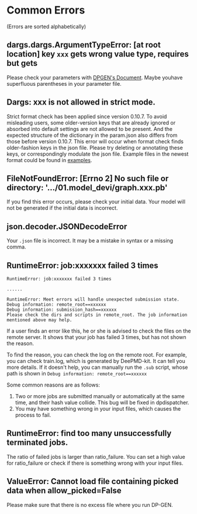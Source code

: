 # Common Errors
(Errors are sorted alphabetically)

## dargs.dargs.ArgumentTypeError: [at root location] key `xxx` gets wrong value type, requires <xxx> but gets <xx>
Please check your parameters with [DPGEN's Document](https://docs.deepmodeling.com/projects/dpgen/en/latest/). Maybe youhave superfluous parentheses in your parameter file.
  
## Dargs: xxx is not allowed in strict mode.
Strict format check has been applied since version 0.10.7.  To avoid misleading users, some older-version keys that are already ignored or absorbed into default settings are not allowed to be present. And the expected structure of the dictionary in the param.json also differs from those before version 0.10.7. This error will occur when format check finds older-fashion keys in the json file.  Please try deleting or annotating these keys, or correspondingly modulate the json file. Example files in the newest format could be found in [examples](https://github.com/deepmodeling/dpgen/tree/master/examples).

## FileNotFoundError: [Errno 2] No such file or directory: '.../01.model_devi/graph.xxx.pb'
If you find this error occurs, please check your initial data. Your model will not be generated if the initial data is incorrect.

## json.decoder.JSONDecodeError
Your `.json` file is incorrect. It may be a mistake in syntax or a missing comma.

## RuntimeError: job:xxxxxxx failed 3 times
```
RuntimeError: job:xxxxxxx failed 3 times

......

RuntimeError: Meet errors will handle unexpected submission state.
Debug information: remote_root==xxxxxx
Debug information: submission_hash==xxxxxx
Please check the dirs and scripts in remote_root. The job information mentioned above may help.
```
If a user finds an error like this, he or she is advised to check the files on the remote server. It shows that your job has failed 3 times, but has not shown the reason. 
  
To find the reason, you can check the log on the remote root. For example, you can check train.log, which is generated by DeePMD-kit. It can tell you more details. 
If it doesn't help, you can manually run the `.sub` script, whose path is shown in `Debug information: remote_root==xxxxxx`

Some common reasons are as follows:
1. Two or more jobs are submitted manually or automatically at the same time, and their hash value collide. This bug will be fixed in dpdispatcher.
2. You may have something wrong in your input files, which causes the process to fail.

## RuntimeError: find too many unsuccessfully terminated jobs.
The ratio of failed jobs is larger than ratio_failure. You can set a high value for ratio_failure or check if there is something wrong with your input files. 

## ValueError: Cannot load file containing picked data when allow_picked=False
Please make sure that there is no excess file where you run DP-GEN. 
